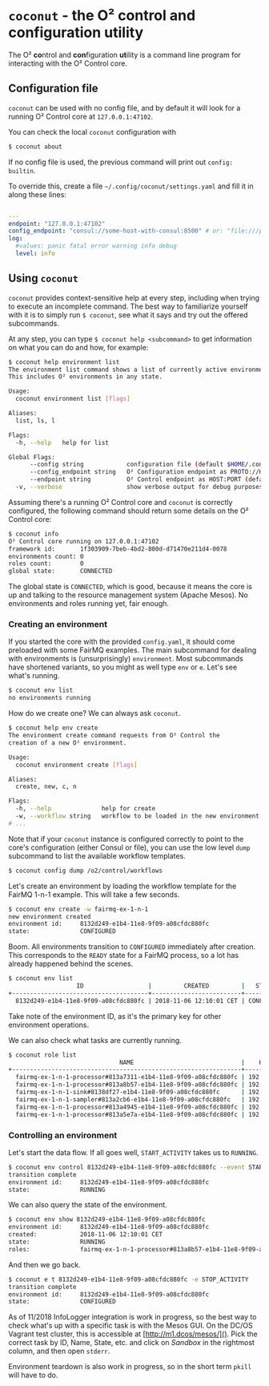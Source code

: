# `coconut` - the O² control and configuration utility

The O² **co**ntrol and **con**figuration **ut**ility is a command line program for interacting with the O²
Control core.

## Configuration file

`coconut` can be used with no config file, and by default it will look for a running O² Control
core at `127.0.0.1:47102`.

You can check the local `coconut` configuration with
```bash
$ coconut about
```

If no config file is used, the previous command will print out `config: builtin`.

To override this, create a file `~/.config/coconut/settings.yaml` and fill it in along these lines:
```yaml

---
endpoint: "127.0.0.1:47102"
config_endpoint: "consul://some-host-with-consul:8500" # or: "file:///path/to/o2control-core/config.yaml"
log:
  #values: panic fatal error warning info debug
  level: info
```

## Using `coconut`

`coconut` provides context-sensitive help at every step, including when trying to execute an incomplete command.
The best way to familiarize yourself with it is to simply run `$ coconut`, see what it says and try out
the offered subcommands.

At any step, you can type `$ coconut help <subcommand>` to get information on what you can do and how, for example:

```bash
$ coconut help environment list
The environment list command shows a list of currently active environments.
This includes O² environments in any state.

Usage:
  coconut environment list [flags]

Aliases:
  list, ls, l

Flags:
  -h, --help   help for list

Global Flags:
      --config string            configuration file (default $HOME/.config/coconut/settings.yaml)
      --config_endpoint string   O² Configuration endpoint as PROTO://HOST:PORT (default "consul://127.0.0.1:8500")
      --endpoint string          O² Control endpoint as HOST:PORT (default "127.0.0.1:47102")
  -v, --verbose                  show verbose output for debug purposes

```

Assuming there's a running O² Control core and `coconut` is correctly configured, the following command should
return some details on the O² Control core:

```bash
$ coconut info
O² Control core running on 127.0.0.1:47102
framework id:       1f303909-7beb-4bd2-800d-d71470e211d4-0078
environments count: 0
roles count:        0
global state:       CONNECTED
```

The global state is `CONNECTED`, which is good, because it means the core is up and talking to the
resource management system (Apache Mesos). No environments and roles running yet, fair enough.

### Creating an environment

If you started the core with the provided `config.yaml`, it should come preloaded with some FairMQ examples.
The main subcommand for dealing with environments is (unsurprisingly) `environment`. Most subcommands have
shortened variants, so you might as well type `env` or `e`. Let's see what's running.
```bash
$ coconut env list
no environments running
```
How do we create one? We can always ask `coconut`.
```bash
$ coconut help env create
The environment create command requests from O² Control the
creation of a new O² environment.

Usage:
  coconut environment create [flags]

Aliases:
  create, new, c, n

Flags:
  -h, --help              help for create
  -w, --workflow string   workflow to be loaded in the new environment
# ...
```

Note that if your `coconut` instance is configured correctly to point to the core's configuration (either Consul
or file), you can use the low level `dump` subcommand to list the available workflow templates.

```bash
$ coconut config dump /o2/control/workflows
```

Let's create an environment by loading the workflow template for the FairMQ 1-n-1 example.
This will take a few seconds.
```bash
$ coconut env create -w fairmq-ex-1-n-1
new environment created
environment id:     8132d249-e1b4-11e8-9f09-a08cfdc880fc
state:              CONFIGURED
```

Boom. All environments transition to `CONFIGURED` immediately after creation.
This corresponds to the `READY` state for a FairMQ process, so a lot has already happened behind the scenes.

```bash
$ coconut env list
                   ID                  |         CREATED         |   STATE     
+--------------------------------------+-------------------------+------------+
  8132d249-e1b4-11e8-9f09-a08cfdc880fc | 2018-11-06 12:10:01 CET | CONFIGURED  
```
Take note of the environment ID, as it's the primary key for other environment operations.

We can also check what tasks are currently running.

```bash
$ coconut role list
                               NAME                              |    HOSTNAME    | LOCKED  
+----------------------------------------------------------------+----------------+--------+
  fairmq-ex-1-n-1-processor#813a7311-e1b4-11e8-9f09-a08cfdc880fc | 192.168.65.131 | true    
  fairmq-ex-1-n-1-processor#813a8b57-e1b4-11e8-9f09-a08cfdc880fc | 192.168.65.131 | true    
  fairmq-ex-1-n-1-sink#8138df27-e1b4-11e8-9f09-a08cfdc880fc      | 192.168.65.131 | true    
  fairmq-ex-1-n-1-sampler#813a2cb6-e1b4-11e8-9f09-a08cfdc880fc   | 192.168.65.131 | true    
  fairmq-ex-1-n-1-processor#813a4945-e1b4-11e8-9f09-a08cfdc880fc | 192.168.65.131 | true    
  fairmq-ex-1-n-1-processor#813a5e7a-e1b4-11e8-9f09-a08cfdc880fc | 192.168.65.131 | true    
```

### Controlling an environment

Let's start the data flow. If all goes well, `START_ACTIVITY` takes us to `RUNNING`.

```bash
$ coconut env control 8132d249-e1b4-11e8-9f09-a08cfdc880fc --event START_ACTIVITY
transition complete
environment id:     8132d249-e1b4-11e8-9f09-a08cfdc880fc
state:              RUNNING
```

We can also query the state of the environment.

```bash
$ coconut env show 8132d249-e1b4-11e8-9f09-a08cfdc880fc
environment id:     8132d249-e1b4-11e8-9f09-a08cfdc880fc
created:            2018-11-06 12:10:01 CET
state:              RUNNING
roles:              fairmq-ex-1-n-1-processor#813a8b57-e1b4-11e8-9f09-a08cfdc880fc, fairmq-ex-1-n-1-processor#813a7311-e1b4-11e8-9f09-a08cfdc880fc, fairmq-ex-1-n-1-processor#813a5e7a-e1b4-11e8-9f09-a08cfdc880fc, fairmq-ex-1-n-1-processor#813a4945-e1b4-11e8-9f09-a08cfdc880fc, fairmq-ex-1-n-1-sampler#813a2cb6-e1b4-11e8-9f09-a08cfdc880fc, fairmq-ex-1-n-1-sink#8138df27-e1b4-11e8-9f09-a08cfdc880fc
```

And then we go back.
```bash
$ coconut e t 8132d249-e1b4-11e8-9f09-a08cfdc880fc -e STOP_ACTIVITY  
transition complete
environment id:     8132d249-e1b4-11e8-9f09-a08cfdc880fc
state:              CONFIGURED
```

As of 11/2018 InfoLogger integration is work in progress, so the best way to check what's up with a specific
task is with the Mesos GUI.
On the DC/OS Vagrant test cluster, this is accessible at [http://m1.dcos/mesos/]().
Pick the correct task by ID, Name, State, etc. and click on *Sandbox* in the rightmost column, and then open
`stderr`.

Environment teardown is also work in progress, so in the short term `pkill` will have to do.
